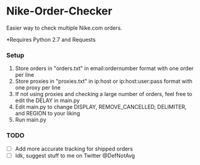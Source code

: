 # Nike-Order-Checker

Easier way to check multiple Nike.com orders.

*Requires Python 2.7 and Requests

### Setup

1. Store orders in "orders.txt" in email:ordernumber format with one order per line
2. Store proxies in "proxies.txt" in ip:host or ip:host:user:pass format with one proxy per line
3. If not using proxies and checking a large number of orders, feel free to edit the DELAY in main.py
4. Edit main.py to change DISPLAY, REMOVE_CANCELLED, DELIMITER, and REGION to your liking
5. Run main.py

### TODO

- [ ] Add more accurate tracking for shipped orders
- [ ] Idk, suggest stuff to me on Twitter @DefNotAvg